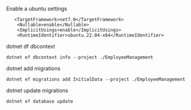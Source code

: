Enable a ubuntu settings 

```
   <TargetFramework>net7.0</TargetFramework>
    <Nullable>enable</Nullable>
    <ImplicitUsings>enable</ImplicitUsings>
    <RuntimeIdentifier>ubuntu.22.04-x64</RuntimeIdentifier>
```

dotnet df dbcontext 

`
dotnet ef dbcontext info --project ./EmployeeManagement
`

dotnet add migrations 

` dotnet ef migrations add InitialData --project ./EmployeeManagement
`

dotnet update migrations 

`dotnet ef database update
`